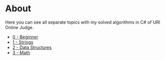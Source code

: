 # About
Here you can see all separate topics with my solved algorithms in C# of URI Online Judge.
* [0 - Beginner](https://github.com/augustobrit/URI-Online-Judge-Solved/tree/master/URI-Online-Judge-Solved/Beginner)
* [1 - Strings](https://github.com/augustobrit/URI-Online-Judge-Solved/tree/master/URI-Online-Judge-Solved/Strings)
* [2 - Data Structures](https://github.com/augustobrit/URI-Online-Judge-Solved/tree/master/URI-Online-Judge-Solved/DataStructures)
* [3 - Math](https://github.com/augustobrit/URI-Online-Judge-Solved/tree/master/URI-Online-Judge-Solved/Math)